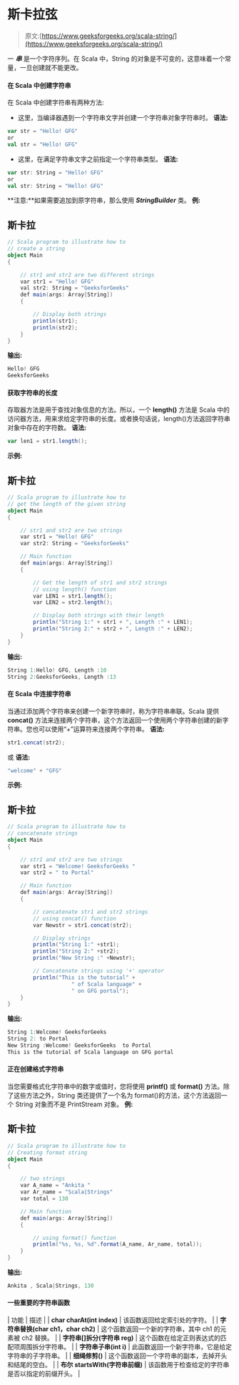 # 斯卡拉弦

> 原文:[https://www.geeksforgeeks.org/scala-string/](https://www.geeksforgeeks.org/scala-string/)

一 ***串*** 是一个字符序列。在 Scala 中，String 的对象是不可变的，这意味着一个常量，一旦创建就不能更改。

#### 在 Scala 中创建字符串

在 Scala 中创建字符串有两种方法:

*   这里，当编译器遇到一个字符串文字并创建一个字符串对象字符串时。
    **语法:**

```scala
var str = "Hello! GFG"
or
val str = "Hello! GFG"
```

*   这里，在满足字符串文字之前指定一个字符串类型。
    **语法:**

```scala
var str: String = "Hello! GFG"
or
val str: String = "Hello! GFG"
```

**注意:**如果需要追加到原字符串，那么使用 ***StringBuilder*** 类。
**例:**

## 斯卡拉

```scala
// Scala program to illustrate how to 
// create a string
object Main
{

    // str1 and str2 are two different strings
    var str1 = "Hello! GFG"
    val str2: String = "GeeksforGeeks"
    def main(args: Array[String]) 
    {

        // Display both strings
        println(str1);
        println(str2);
    }
}
```

**输出:**

```scala
Hello! GFG
GeeksforGeeks
```

#### 获取字符串的长度

存取器方法是用于查找对象信息的方法。所以，一个 **length()** 方法是 Scala 中的访问器方法，用来求给定字符串的长度。或者换句话说，length()方法返回字符串对象中存在的字符数。
**语法:**

```scala
var len1 = str1.length();
```

**示例:**

## 斯卡拉

```scala
// Scala program to illustrate how to 
// get the length of the given string
object Main 
{

    // str1 and str2 are two strings
    var str1 = "Hello! GFG"
    var str2: String = "GeeksforGeeks"

    // Main function
    def main(args: Array[String]) 
    {

        // Get the length of str1 and str2 strings
        // using length() function
        var LEN1 = str1.length();
        var LEN2 = str2.length();

        // Display both strings with their length
        println("String 1:" + str1 + ", Length :" + LEN1);
        println("String 2:" + str2 + ", Length :" + LEN2);
    }
}
```

**输出:**

```scala
String 1:Hello! GFG, Length :10
String 2:GeeksforGeeks, Length :13
```

#### 在 Scala 中连接字符串

当通过添加两个字符串来创建一个新字符串时，称为字符串串联。Scala 提供 **concat()** 方法来连接两个字符串，这个方法返回一个使用两个字符串创建的新字符串。您也可以使用“+”运算符来连接两个字符串。
**语法:**

```scala
str1.concat(str2);
```

或
**语法:**

```scala
"welcome" + "GFG"
```

**示例:**

## 斯卡拉

```scala
// Scala program to illustrate how to 
// concatenate strings
object Main 
{

    // str1 and str2 are two strings
    var str1 = "Welcome! GeeksforGeeks "
    var str2 = " to Portal"

    // Main function
    def main(args: Array[String])
    {

        // concatenate str1 and str2 strings
        // using concat() function
        var Newstr = str1.concat(str2);

        // Display strings 
        println("String 1:" +str1);
        println("String 2:" +str2);
        println("New String :" +Newstr);

        // Concatenate strings using '+' operator
        println("This is the tutorial" + 
                    " of Scala language" + 
                    " on GFG portal");
    }
}
```

**输出:**

```scala
String 1:Welcome! GeeksforGeeks 
String 2: to Portal
New String :Welcome! GeeksforGeeks  to Portal
This is the tutorial of Scala language on GFG portal
```

#### 正在创建格式字符串

当您需要格式化字符串中的数字或值时，您将使用 **printf()** 或 **format()** 方法。除了这些方法之外，String 类还提供了一个名为 format()的方法，这个方法返回一个 String 对象而不是 PrintStream 对象。
**例:**

## 斯卡拉

```scala
// Scala program to illustrate how to 
// Creating format string
object Main 
{

    // two strings
    var A_name = "Ankita "
    var Ar_name = "Scala|Strings"
    var total = 130

    // Main function
    def main(args: Array[String]) 
    {

        // using format() function
        println("%s, %s, %d".format(A_name, Ar_name, total));
    }
}
```

**输出:**

```scala
Ankita , Scala|Strings, 130
```

#### 一些重要的字符串函数

| 功能 | 描述 |
| **char charAt(int index)** | 该函数返回给定索引处的字符。 |
| **字符串替换(char ch1，char ch2)** | 这个函数返回一个新的字符串，其中 ch1 的元素被 ch2 替换。 |
| **字符串[]拆分(字符串 reg)** | 这个函数在给定正则表达式的匹配项周围拆分字符串。 |
| **字符串子串(int i)** | 此函数返回一个新字符串，它是给定字符串的子字符串。 |
| **细绳修剪()** | 这个函数返回一个字符串的副本，去掉开头和结尾的空白。 |
| **布尔 startsWith(字符串前缀)** | 该函数用于检查给定的字符串是否以指定的前缀开头。 |